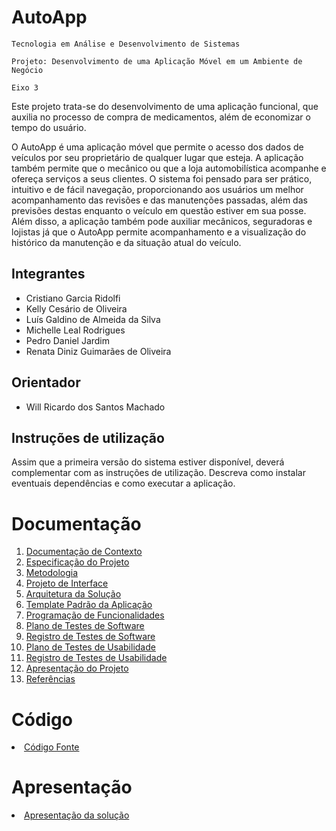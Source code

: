 # AutoApp

`Tecnologia em Análise e Desenvolvimento de Sistemas`

`Projeto: Desenvolvimento de uma Aplicação Móvel em um Ambiente de Negócio`

`Eixo 3`

Este projeto trata-se do desenvolvimento de uma aplicação funcional, que  auxilia no processo de compra de medicamentos, além de economizar o tempo do usuário.

O AutoApp é uma aplicação móvel que permite o acesso dos dados de veículos por seu proprietário de qualquer lugar que esteja. A aplicação também permite que o mecânico ou que a loja automobilística acompanhe e ofereça serviços a seus clientes. O sistema foi pensado para ser prático, intuitivo e de fácil navegação, proporcionando aos usuários um melhor acompanhamento das revisões e das manutenções passadas, além das previsões destas enquanto o veículo em questão estiver em sua posse. Além disso, a aplicação também pode auxiliar mecânicos, seguradoras e lojistas já que o AutoApp permite acompanhamento e a visualização do histórico da manutenção e da situação atual do veículo.

## Integrantes

- Cristiano Garcia Ridolfi
- Kelly Cesário de Oliveira
- Luís Galdino de Almeida da Silva
- Michelle Leal Rodrigues
- Pedro Daniel Jardim
- Renata Diniz Guimarães de Oliveira

## Orientador

- Will Ricardo dos Santos Machado

## Instruções de utilização

Assim que a primeira versão do sistema estiver disponível, deverá complementar com as instruções de utilização. Descreva como instalar eventuais dependências e como executar a aplicação.

# Documentação

<ol>
<li><a href="docs/01-Documentação de Contexto.md"> Documentação de Contexto</a></li>
<li><a href="docs/02-Especificação do Projeto.md"> Especificação do Projeto</a></li>
<li><a href="docs/03-Metodologia.md"> Metodologia</a></li>
<li><a href="docs/04-Projeto de Interface.md"> Projeto de Interface</a></li>
<li><a href="docs/05-Arquitetura da Solução.md"> Arquitetura da Solução</a></li>
<li><a href="docs/06-Template Padrão da Aplicação.md"> Template Padrão da Aplicação</a></li>
<li><a href="docs/07-Programação de Funcionalidades.md"> Programação de Funcionalidades</a></li>
<li><a href="docs/08-Plano de Testes de Software.md"> Plano de Testes de Software</a></li>
<li><a href="docs/09-Registro de Testes de Software.md"> Registro de Testes de Software</a></li>
<li><a href="docs/10-Plano de Testes de Usabilidade.md"> Plano de Testes de Usabilidade</a></li>
<li><a href="docs/11-Registro de Testes de Usabilidade.md"> Registro de Testes de Usabilidade</a></li>
<li><a href="docs/12-Apresentação do Projeto.md"> Apresentação do Projeto</a></li>
<li><a href="docs/13-Referências.md"> Referências</a></li>
</ol>

# Código

<li><a href="src/README.md"> Código Fonte</a></li>

# Apresentação

<li><a href="presentation/README.md"> Apresentação da solução</a></li>
